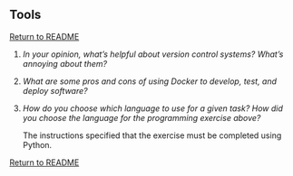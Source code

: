 ## Tools

[Return to README](./README.md#Cambia_SDET)
1. _In your opinion, what’s helpful about version control systems? What’s annoying about them?_
1. _What are some pros and cons of using Docker to develop, test, and deploy software?_
1. _How do you choose which language to use for a given task?_
 _How did you choose the language for the programming exercise above?_
 
     The instructions specified that the exercise must be completed using Python.
 
 [Return to README](./README.md#Cambia_SDET)